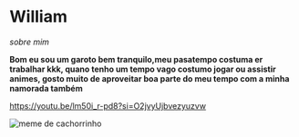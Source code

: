 # William


_sobre mim_


**Bom eu sou um garoto bem tranquilo,meu pasatempo costuma er trabalhar kkk, quano tenho um tempo vago costumo jogar ou assistir animes, gosto muito de aproveitar boa parte do meu tempo com a minha namorada também**




https://youtu.be/lm50i_r-pd8?si=O2jvyUjbvezyuzvw



![meme de cachorrinho](https://media2.giphy.com/media/v1.Y2lkPTc5MGI3NjExeDRhNmQ2OGV1MGtqZG1jZWU0djRmOWx0dnR3eHBwa3RyZGNrc2FhdyZlcD12MV9pbnRlcm5hbF9naWZfYnlfaWQmY3Q9Zw/MuztdWJQ4PR7i/giphy.gif)
